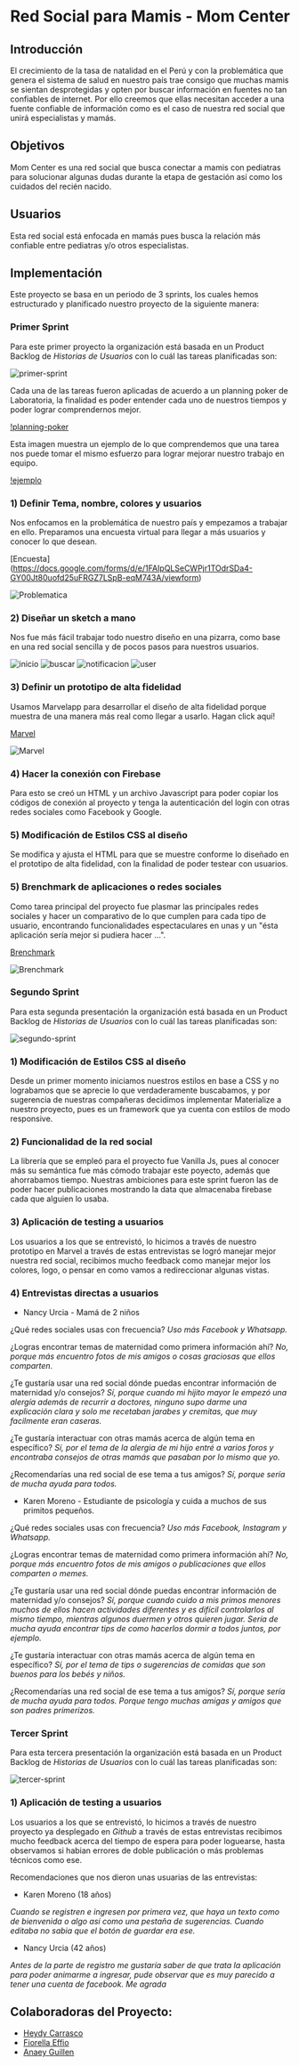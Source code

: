 # Red Social para Mamis - Mom Center

## Introducción

El crecimiento de la tasa de natalidad en el Perú y con la problemática que genera el sistema de salud en nuestro
país trae consigo que muchas mamis se sientan desprotegidas y opten por buscar información en fuentes no tan 
confiables de internet. Por ello creemos que ellas necesitan acceder a una fuente confiable de información como 
es el caso de nuestra red social que unirá especialistas y mamás.

## Objetivos

Mom Center es una red social que busca conectar a mamis con pediatras para solucionar algunas dudas durante la etapa 
de gestación así como los cuidados del recién nacido.

## Usuarios

Esta red social está enfocada en mamás pues busca la relación más confiable entre pediatras y/o otros especialistas.

## Implementación

Este proyecto se basa en un periodo de 3 sprints, los cuales hemos estructurado y planificado nuestro proyecto de la 
siguiente manera:

### Primer Sprint

Para este primer proyecto la organización está basada en un Product Backlog de *Historias de Usuarios* con lo cuál las 
tareas planificadas son:

![primer-sprint](img/sprint1.jpg)

Cada una de las tareas fueron aplicadas de acuerdo a un planning poker de Laboratoria, la finalidad es poder entender cada uno de 
nuestros tiempos y poder lograr comprendernos mejor.

[!planning-poker](img/poker-planing.jpg)

Esta imagen muestra un ejemplo de lo que comprendemos que una tarea nos puede tomar el mismo esfuerzo para lograr mejorar nuestro trabajo 
en equipo.

[!ejemplo](img/ejemplo.jpg) 


### 1) Definir Tema, nombre, colores y usuarios

Nos enfocamos en la problemática de nuestro país y empezamos a trabajar en ello. Preparamos una encuesta virtual para 
llegar a más usuarios y conocer lo que desean.

[Encuesta] (https://docs.google.com/forms/d/e/1FAIpQLSeCWPjr1TOdrSDa4-GY00Jt80uofd25uFRGZ7LSpB-eqM743A/viewform)

![Problematica](img/problematica.png)

### 2) Diseñar un sketch a mano

Nos fue más fácil trabajar todo nuestro diseño en una pizarra, como base en una red social sencilla y de pocos pasos 
para nuestros usuarios.

![inicio](img/inicio.jpg)
![buscar](img/buscar.jpg)
![notificacion](img/notificacion.jpg)
![user](img/user.jpg)

### 3) Definir un prototipo de alta fidelidad

Usamos Marvelapp para desarrollar el diseño de alta fidelidad porque muestra de una manera más real como llegar a 
usarlo. Hagan click aquí!

[Marvel](https://marvelapp.com/3a0001f/screen/45389678)

![Marvel](img/marvel.jpg)

### 4) Hacer la conexión con Firebase

Para esto se creó un HTML y un archivo Javascript para poder copiar los códigos de conexión al proyecto y tenga 
la autenticación del login con otras redes sociales como Facebook y Google.

### 5) Modificación de Estilos CSS al diseño

Se modifica y ajusta el HTML para que se muestre conforme lo diseñado en el prototipo de alta fidelidad, con la finalidad de poder testear con usuarios.


### 5) Brenchmark de aplicaciones o redes sociales

Como tarea principal del proyecto fue plasmar las principales redes sociales y hacer un comparativo de lo que cumplen para cada tipo de 
usuario, encontrando funcionalidades espectaculares en unas y un "ésta aplicación sería mejor si pudiera hacer ...".

[Brenchmark](https://docs.google.com/spreadsheets/d/1-umWJZIVBCSEnscqi40Gh_tZ5fD0ggap0Hwk06ND-l8/edit#gid=0)

![Brenchmark](img/brenchmark.jpg)


### Segundo Sprint

Para esta segunda presentación la organización está basada en un Product Backlog de *Historias de Usuarios* con lo cuál las 
tareas planificadas son:

![segundo-sprint](img/sprint2.jpg)


### 1) Modificación de Estilos CSS al diseño

Desde un primer momento iniciamos nuestros estilos en base a CSS y no lograbamos que se aprecie
lo que verdaderamente buscabamos, y por sugerencia de nuestras compañeras decidimos implementar Materialize
a nuestro proyecto, pues es un framework que ya cuenta con estilos de modo responsive.


### 2) Funcionalidad de la red social

La librería que se empleó para el proyecto fue Vanilla Js, pues al conocer más su semántica fue más cómodo trabajar este
poyecto, además que ahorrabamos tiempo. Nuestras ambiciones para este sprint fueron las de poder hacer publicaciones mostrando la
data que almacenaba firebase cada que alguien lo usaba.


### 3) Aplicación de testing a usuarios

Los usuarios a los que se entrevistó, lo hicimos a través de nuestro prototipo en Marvel a través de estas entrevistas se logró manejar mejor 
nuestra red social, recibimos mucho feedback como manejar mejor los colores, logo, o pensar en como vamos a redireccionar algunas vistas.


### 4) Entrevistas directas a usuarios

* Nancy Urcia - Mamá de 2 niños

¿Qué redes sociales usas con frecuencia?
*Uso más Facebook y Whatsapp.*

¿Logras encontrar temas de maternidad como primera información ahí?
*No, porque más encuentro fotos de mis amigos o cosas graciosas que ellos comparten.*

¿Te gustaría usar una red social dónde puedas encontrar información de maternidad y/o consejos?
*Sí, porque cuando mi hijito mayor le empezó una alergía además de recurrir a doctores, ninguno supo darme una explicación clara y solo me recetaban jarabes y cremitas, que muy facilmente eran caseras.*

¿Te gustaría interactuar con otras mamás acerca de algún tema en específico?
*Sí, por el tema de la alergia de mi hijo entré a varios foros y encontraba consejos de otras mamás que pasaban por lo mismo que yo.*

¿Recomendarías una red social de ese tema a tus amigos?
*Sí, porque sería de mucha ayuda para todos.*


* Karen Moreno - Estudiante de psicología y cuida a muchos de sus primitos pequeños.

¿Qué redes sociales usas con frecuencia?
*Uso más Facebook, Instagram y Whatsapp.*

¿Logras encontrar temas de maternidad como primera información ahí?
*No, porque más encuentro fotos de mis amigos o publicaciones que ellos comparten o memes.*

¿Te gustaría usar una red social dónde puedas encontrar información de maternidad y/o consejos?
*Sí, porque cuando cuido a mis primos menores muchos de ellos hacen actividades diferentes y es difícil controlarlos al mismo tiempo, mientras algunos duermen y otros quieren jugar. Sería de mucha ayuda encontrar tips de como hacerlos dormir a todos juntos, por ejemplo.*

¿Te gustaría interactuar con otras mamás acerca de algún tema en específico?
*Sí, por el tema de tips o sugerencias de comidas que son buenos para los bebés y niños.*

¿Recomendarías una red social de ese tema a tus amigos?
*Sí, porque sería de mucha ayuda para todos. Porque tengo muchas amigas y amigos que son padres primerizos.*



### Tercer Sprint

Para esta tercera presentación la organización está basada en un Product Backlog de *Historias de Usuarios* con lo cuál las 
tareas planificadas son:

![tercer-sprint](img/sprint3.jpg)


### 1) Aplicación de testing a usuarios

Los usuarios a los que se entrevistó, lo hicimos a través de nuestro proyecto ya desplegado en *Github* a través de estas entrevistas 
recibimos mucho feedback acerca del tiempo de espera para poder loguearse, hasta observamos si habian errores de doble publicación o más 
problemas técnicos como ese.


Recomendaciones que nos dieron unas usuarias de las entrevistas:

* Karen Moreno (18 años)

*Cuando se registren e ingresen por primera vez, que haya un texto como de bienvenida o algo así como una pestaña de sugerencias. Cuando editaba no sabia que el botón de guardar era ese.*

* Nancy Urcia (42 años)

*Antes de la parte de registro me gustaría saber de que trata la aplicación para poder animarme a ingresar, pude observar que es muy parecido a tener una cuenta de facebook. Me agrada*


## Colaboradoras del Proyecto:

* [Heydy Carrasco](https://github.com/HeydyCH/lim-2018-05-bc-core-am-socialnetwork)
* [Fiorella Effio](https://github.com/FiorellaEffio/lim-2018-05-bc-core-am-socialnetwork)
* [Anaey Guillen](https://github.com/AnaeyGuillen/lim-2018-05-bc-core-am-socialnetwork)